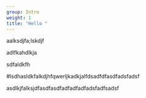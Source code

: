 ```yaml
---
group: Intro
weight: 1
title: "Hello "
---
```

aalksdjfa;lskdjf

adlfkahdlkja

sdfaldkfh

\#lsdhasldkfalkdjhfqwerljkadkjalfdsadfdfasdfadsfadsf

asdlkjfalksjdfasdfasdfadfadfadfadsfadfsadsf